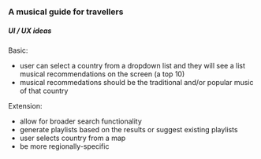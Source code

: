 ### A musical guide for travellers

##### UI / UX ideas
Basic:
- user can select a country from a dropdown list and they will see a list musical recommendations on the screen (a top 10)
- musical recommedations should be the traditional and/or popular music of that country

Extension: 
- allow for broader search functionality
- generate playlists based on the results or suggest existing playlists
- user selects country from a map
- be more regionally-specific 


